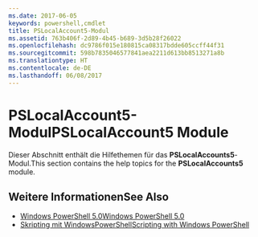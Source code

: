 ```yaml
---
ms.date: 2017-06-05
keywords: powershell,cmdlet
title: PSLocalAccount5-Modul
ms.assetid: 763b406f-2d89-4b45-b689-3d5b28f26022
ms.openlocfilehash: dc9786f015e180815ca08317bdde605ccff44f31
ms.sourcegitcommit: 598b7835046577841aea2211d613bb8513271a8b
ms.translationtype: HT
ms.contentlocale: de-DE
ms.lasthandoff: 06/08/2017
---
```

# <a name="pslocalaccount5-module"></a><span data-ttu-id="33c77-103">PSLocalAccount5-Modul</span><span class="sxs-lookup"><span data-stu-id="33c77-103">PSLocalAccount5 Module</span></span>
<span data-ttu-id="33c77-104">Dieser Abschnitt enthält die Hilfethemen für das **PSLocalAccounts5**-Modul.</span><span class="sxs-lookup"><span data-stu-id="33c77-104">This section contains the help topics for the **PSLocalAccounts5** module.</span></span>

## <a name="see-also"></a><span data-ttu-id="33c77-105">Weitere Informationen</span><span class="sxs-lookup"><span data-stu-id="33c77-105">See Also</span></span>
- [<span data-ttu-id="33c77-106">Windows PowerShell 5.0</span><span class="sxs-lookup"><span data-stu-id="33c77-106">Windows PowerShell 5.0</span></span>](Windows-PowerShell-5.0.md)
- [<span data-ttu-id="33c77-107">Skripting mit WindowsPowerShell</span><span class="sxs-lookup"><span data-stu-id="33c77-107">Scripting with Windows PowerShell</span></span>](../../getting-started/fundamental/Scripting-with-Windows-PowerShell.md)


